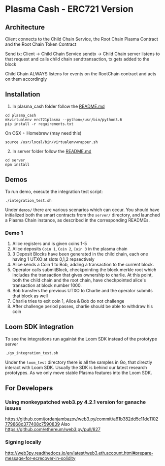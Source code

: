 # Plasma Cash - ERC721 Version

## Architecture

Client connects to the Child Chain Service, the Root Chain Plasma Contract and the Root Chain Token Contract

Send tx:
Client -> Child Chain Service sendtx -> Child Chain server listens to that request and calls child chain sendtransaction, tx gets added to the block

Child Chain ALWAYS listens for events on the RootChain contract and acts on them accordingly

## Installation

1. In plasma_cash folder follow the [README.md](plasma_cash/README.md)


```
cd plasma_cash
mkvirtualenv erc721plasma --python=/usr/bin/python3.6
pip install -r requirements.txt
```

On OSX + Homebrew (may need this)
```
source /usr/local/bin/virtualenvwrapper.sh
```

2. In server folder follow the [README.md](server/README.md)

```
cd server
npm install
```


## Demos

To run demo, execute the integration test script:
```
./integration_test.sh
```

Under `demos/` there are various scenarios which can occur. You should have initialized both the smart contracts from the `server/` directory, and launched a Plasma Chain instance, as described in the corresponding READMEs.

### Demo 1
1. Alice registers and is given coins 1-5
2. Alice deposits `Coin 1`, `Coin 2`, `Coin 3` in the plasma chain
3. 3 Deposit Blocks have been generated in the child chain, each one having 1 UTXO at slots 0,1,2 repsectively
4. Alice sends a Coin 1 to Bob, adding a transaction to the current block.
5. Operator calls submitBlock, checkpointing the block merkle root which includes the transaction that gives ownership to charlie. At this point, both the child chain and the root chain, have checkpointed alice's transaction at block number 1000.
6. Bob transfers the previous UTXO to Charlie and the operator submits that block as well
5. Charlie tries to exit coin 1, Alice & Bob do not challenge
6. After challenge period passes, charlie should be able to withdraw his coin

## Loom SDK integration

To see the integrations run againist the Loom SDK instead of the prototype server
```
./go_integration_test.sh
```

Under the `loom_test` directory there is all the samples in Go, that directly interact with Loom SDK. Usually the SDK is behind our latest research prototypes. As we only move stable Plasma features into the Loom SDK.

## For Developers

### Using monkeypatched web3.py 4.2.1 version for ganache issues
https://github.com/jordanjambazov/web3.py/commit/a61b382dd5c11de1102779868d377408c7590839
Also https://github.com/ethereum/web3.py/pull/827

### Signing locally
http://web3py.readthedocs.io/en/latest/web3.eth.account.html#prepare-message-for-ecrecover-in-solidity
